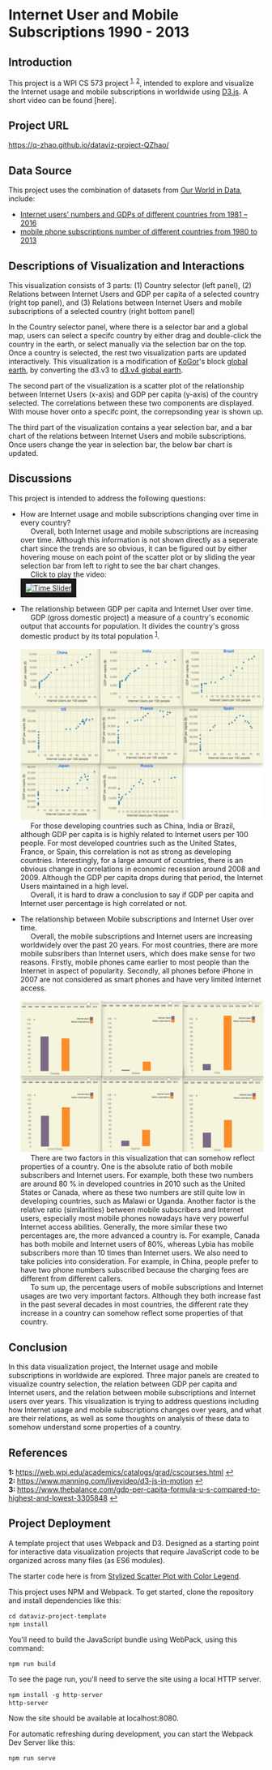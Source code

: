 # Internet User and Mobile Subscriptions 1990 - 2013

## Introduction

This project is a WPI CS 573 project <sup>[1](#ref1), [2](#ref2)</sup>, intended to explore and visualize the Internet usage and mobile subscriptions in worldwide using [D3.js](https://d3js.org). A short video can be found [here].

## Project URL
https://q-zhao.github.io/dataviz-project-QZhao/

## Data Source

This project uses the combination of datasets from [Our World in Data](https://ourworldindata.org), include:
* [Internet users’ numbers and GDPs of different countries from 1981 – 2016](https://ourworldindata.org/grapher/correlation-between-internet-users-as-a-share-of-the-population-and-gdp-per-capita?overlay=data)
* [mobile phone subscriptions number of different countries from 1980 to 2013](https://ourworldindata.org/grapher/mobile-cellular-subscriptions-by-country?overlay=data)


## Descriptions of Visualization and Interactions

This visualization consists of 3 parts: (1) Country selector (left panel), (2) Relations between Internet Users and GDP per capita of a selected country (right top panel), and (3) Relations between Internet Users and mobile subscriptions of a selected country (right bottom panel)

In the Country selector panel, where there is a selector bar and a global map, users can select a specifc country by either drag and double-click the country in the earth, or select manually via the selection bar on the top. Once a country is selected, the rest two visualization parts are updated interactively. This visualization is a modification of [KoGor](https://bl.ocks.org/KoGor)'s block [global earth](http://bl.ocks.org/KoGor/5994804), by converting the d3.v3 to [d3.v4 global earth](http://bl.ocks.org/Q-Zhao/47c42d002a6d521457c1937caace12ea).

The second part of the visualization is a scatter plot of the relationship between Internet Users (x-axis) and GDP per capita (y-axis) of the country selected. The correlations between these two components are displayed. With mouse hover onto a specifc point, the correpsonding year is shown up.

The third part of the visualization contains a year selection bar, and a bar chart of the relations between Internet Users and mobile subscriptions. Once users change the year in selection bar, the below bar chart is updated.


## Discussions

This project is intended to address the following questions:

* How are Internet usage and mobile subscriptions changing over time in every country?  
&nbsp;&nbsp;&nbsp;&nbsp; Overall, both Internet usage and mobile subscriptions are increasing over time. Although this information is not shown directly as a seperate chart since the trends are so obvious, it can be figured out by either hovering mouse on each point of the scatter plot or by sliding the year selection bar from left to right to see the bar chart changes.  
&nbsp;&nbsp;&nbsp;&nbsp; Click to play the video:
  <br/><a href="http://www.youtube.com/watch?feature=player_embedded&v=PbuPuj6XPhc" target="_blank"><img src="http://img.youtube.com/vi/PbuPuj6XPhc/0.jpg" alt="Time Slider" width="240" height="180" border="10" /></a>

* The relationship between GDP per capita and Internet User over time.  
&nbsp;&nbsp;&nbsp;&nbsp; GDP (gross domestic project) a measure of a country's economic output that accounts for population. It divides the country's gross domestic product by its total population <sup>[1](#ref3)</sup>.   
<br/>![Alt text](GDP_InternetUser.png?raw=true "Title")
&nbsp;&nbsp;&nbsp;&nbsp; For those developing countries such as China, India or Brazil, although GDP per capita is  is highly related to Internet users per 100 people. For most developed countries such as the United States, France, or Spain, this correlation is not as strong as developing countries. Interestingly, for a large amount of countries, there is an obvious change in correlations in economic recession around 2008 and 2009. Although the GDP per capita drops during that period, the Internet Users maintained in a high level.   
&nbsp;&nbsp;&nbsp;&nbsp; Overall, it is hard to draw a conclusion to say if GDP per capita and Internet user percentage is high correlated or not.  

* The relationship between Mobile subscriptions and Internet User over time.   
&nbsp;&nbsp;&nbsp;&nbsp; Overall, the mobile subscriptions and Internet users are increasing worldwidely over the past 20 years. For most countries, there are more mobile subsribers than Internet users, which does make sense for two reasons. Firstly, mobile phones came earlier to most people than the Internet in aspect of popularity. Secondly, all phones before iPhone in 2007 are not considered as smart phones and have very limited Internet access.   
<br/>![Alt text](mobil_Internet_compare.png?raw=true "Title")
&nbsp;&nbsp;&nbsp;&nbsp; There are two factors in this visualization that can somehow reflect properties of a country. One is the absolute ratio of both mobile subscribers and Internet users. For example, both these two numbers are around 80 % in developed countries in 2010 such as the United States or Canada, where as these two numbers are still quite low in developing countries, such as Malawi or Uganda. Another factor is the relative ratio (similarities) between mobile subscribers and Internet users, especially most mobile phones nowadays have very powerful Internet access abilities. Generally, the more similar these two percentages are, the more advanced a country is. For example, Canada has both mobile and Internet users of 80%, whereas Lybia has mobile subscribers more than 10 times than Internet users. We also need to take policies into consideration. For example, in China, people prefer to have two phone numbers subscribed because the charging fees are different from different callers.  
&nbsp;&nbsp;&nbsp;&nbsp; To sum up, the percentage users of mobile subscriptions and Internet usages are two very important factors. Although they both increase fast in the past several decades in most countries, the different rate they increase in a country can somehow reflect some properties of that country.

## Conclusion

In this data visualization project, the Internet usage and mobile subscriptions in worldwide are explored. Three major panels are created to visualize country selection, the relation between GDP per capita and Internet users, and the relation between mobile subscriptions and Internet users over years. This visualization is trying to address questions including how Internet usage and mobile subscriptions changes over years, and what are their relations, as well as some thoughts on analysis of these data to somehow understand some properties of a country. 

## References

<b id="ref1">1: </b>https://web.wpi.edu/academics/catalogs/grad/cscourses.html [↩](#a1)  
<b id="ref2">2: </b>https://www.manning.com/livevideo/d3-js-in-motion [↩](#a1)  
<b id="ref3">3: </b>https://www.thebalance.com/gdp-per-capita-formula-u-s-compared-to-highest-and-lowest-3305848 [↩](#a1)  

## Project Deployment

A template project that uses Webpack and D3. Designed as a starting point for interactive data visualization projects that require JavaScript code to be organized across many files (as ES6 modules).

The starter code here is from [Stylized Scatter Plot with Color Legend](https://bl.ocks.org/curran/ecb09f2605c7fbbadf0eeb75da5f0a6b).

This project uses NPM and Webpack. To get started, clone the repository and install dependencies like this:

```
cd dataviz-project-template
npm install
```

You'll need to build the JavaScript bundle using WebPack, using this command:

```
npm run build
```

To see the page run, you'll need to serve the site using a local HTTP server.

```
npm install -g http-server
http-server
```

Now the site should be available at localhost:8080.

For automatic refreshing during development, you can start the Webpack Dev Server like this:

```
npm run serve
```
